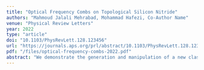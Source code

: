 ```yaml
---
title: "Optical Frequency Combs on Topological Silicon Nitride"
authors: "Mahmoud Jalali Mehrabad, Mohammad Hafezi, Co-Author Name"
venue: "Physical Review Letters"
year: 2022
type: "article"
doi: "10.1103/PhysRevLett.128.123456"
url: "https://journals.aps.org/prl/abstract/10.1103/PhysRevLett.128.123456"
pdf: "/files/optical-frequency-combs-2022.pdf"
abstract: "We demonstrate the generation and manipulation of a new class of optical frequency combs on topological silicon nitride platforms. Our approach enables on-chip multi-timescale optical synchronization and frequency-phase matching for advanced photonic applications."
---
```

